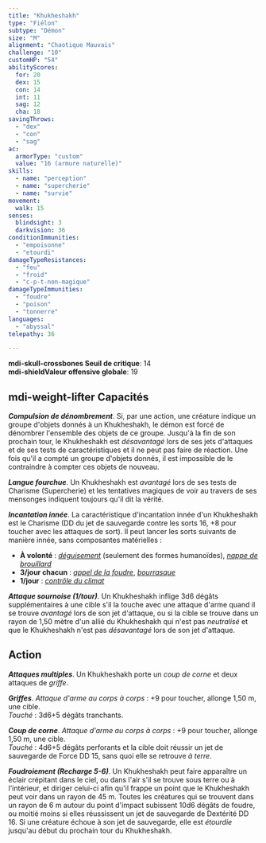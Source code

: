 ```yaml
---
title: "Khukheshakh"
type: "Fiélon"
subtype: "Démon"
size: "M"
alignment: "Chaotique Mauvais"
challenge: "10"
customHP: "54"
abilityScores:
  for: 20
  dex: 15
  con: 14
  int: 11
  sag: 12
  cha: 18
savingThrows:
  - "dex"
  - "con"
  - "sag"
ac:
  armorType: "custom"
  value: "16 (armure naturelle)"
skills:
  - name: "perception"
  - name: "supercherie"
  - name: "survie"
movement:
  walk: 15
senses:
  blindsight: 3
  darkvision: 36
conditionImmunities:
  - "empoisonne"
  - "etourdi"
damageTypeResistances:
  - "feu"
  - "froid"
  - "c-p-t-non-magique"
damageTypeImmunities:
  - "foudre"
  - "poison"
  - "tonnerre"
languages:
  - "abyssal"
telepathy: 36

---
```

**<v-icon>mdi-skull-crossbones</v-icon> Seuil de critique**: 14        
**<v-icon>mdi-shield</v-icon>Valeur offensive globale**: 19     
## <v-icon>mdi-weight-lifter</v-icon> Capacités
_**Compulsion de dénombrement**_. Si, par une action, une créature indique un groupe d'objets donnés à un Khukheshakh, le démon est forcé de dénombrer l'ensemble des objets de ce groupe. Jusqu'à la fin de son prochain tour, le Khukheshakh est _désavantagé_ lors de ses jets d'attaques et de ses tests de caractéristiques et il ne peut pas faire de réaction. Une fois qu'il a compté un groupe d'objets donnés, il est impossible de le contraindre à compter ces objets de nouveau.

_**Langue fourchue**_. Un Khukheshakh est _avantagé_ lors de ses tests de Charisme (Supercherie) et les tentatives magiques de voir au travers de ses mensonges indiquent toujours qu'il dit la vérité.

_**Incantation innée**_. La caractéristique d'incantation innée d'un Khukheshakh est le Charisme (DD du jet de sauvegarde contre les sorts 16, +8 pour toucher avec les attaques de sort). Il peut lancer les sorts suivants de manière innée, sans composantes matérielles :
* **À volonté** : [_déguisement_](/grimoire/deguisement/) (seulement des formes humanoïdes), [_nappe de brouillard_](/grimoire/nappe-de-brouillard/)
* **3/jour chacun** : [_appel de la foudre_](/grimoire/appel-de-la-foudre/), [_bourrasque_](/grimoire/bourrasque/)
* **1/jour** : [_contrôle du climat_](/grimoire/controle-du-climat/)

_**Attaque sournoise (1/tour)**_. Un Khukheshakh inflige 3d6 dégâts supplémentaires à une cible s'il la touche avec une attaque d'arme quand il se trouve _avantagé_ lors de son jet d'attaque, ou si la cible se trouve dans un rayon de 1,50 mètre d'un allié du Khukheshakh qui n'est pas _neutralisé_ et que le Khukheshakh n'est pas _désavantagé_ lors de son jet d'attaque.

## Action
_**Attaques multiples**_. Un Khukheshakh porte un _coup de corne_ et deux attaques de _griffe_.

_**Griffes**_. _Attaque d'arme au corps à corps_ : +9 pour toucher, allonge 1,50 m, une cible.  
_Touché_ : 3d6+5 dégâts tranchants.

_**Coup de corne**_. _Attaque d'arme au corps à corps_ : +9 pour toucher, allonge 1,50 m, une cible.  
_Touché_ : 4d6+5 dégâts perforants et la cible doit réussir un jet de sauvegarde de Force DD 15, sans quoi elle se retrouve _à terre_.

_**Foudroiement (Recharge 5-6)**_. Un Khukheshakh peut faire apparaître un éclair crépitant dans le ciel, ou dans l'air s'il se trouve sous terre ou à l'intérieur, et diriger celui-ci afin qu'il frappe un point que le Khukheshakh peut voir dans un rayon de 45 m. Toutes les créatures qui se trouvent dans un rayon de 6 m autour du point d'impact subissent 10d6 dégâts de foudre, ou moitié moins si elles réussissent un jet de sauvegarde de Dextérité DD 16. Si une créature échoue à son jet de sauvegarde, elle est _étourdie_ jusqu'au début du prochain tour du Khukheshakh.
